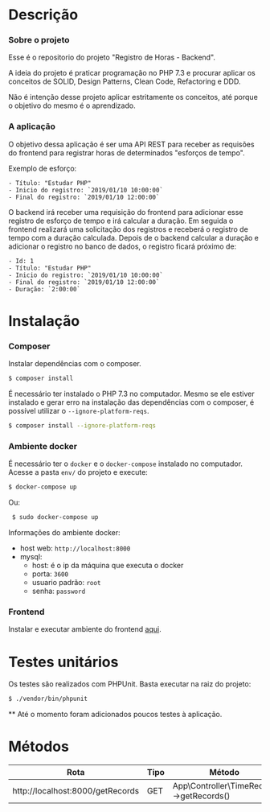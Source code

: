 # Descrição

### Sobre o projeto

Esse é o repositorio do projeto "Registro de Horas - Backend".

A ideia do projeto é praticar programação no PHP 7.3 e procurar aplicar os conceitos de SOLID, Design Patterns, Clean Code, Refactoring e  DDD. 

Não é intenção desse projeto aplicar estritamente os conceitos, até porque o objetivo do mesmo é o aprendizado.

### A aplicação

O objetivo dessa aplicação é ser uma API REST para receber as requisões do frontend para registrar horas de determinados "esforços de tempo".

Exemplo de esforço:

```
- Título: "Estudar PHP"
- Inicio do registro: `2019/01/10 10:00:00`
- Final do registro: `2019/01/10 12:00:00`
```

O backend irá receber uma requisição do frontend para adicionar esse registro de esforço de tempo e irá calcular a duração. Em seguida o frontend realizará uma solicitação dos registros e receberá o registro de tempo com a duração calculada. Depois de o backend calcular a duração e adicionar o registro no banco de dados, o registro ficará próximo de:

```
- Id: 1
- Título: "Estudar PHP"
- Inicio do registro: `2019/01/10 10:00:00`
- Final do registro: `2019/01/10 12:00:00`
- Duração: `2:00:00`
```

# Instalação
### Composer
Instalar dependências com o composer.
```bash
$ composer install
```
É necessário ter instalado o PHP 7.3 no computador. Mesmo se ele estiver instalado e gerar erro na instalação das dependências com o composer, é possível utilizar o `--ignore-platform-reqs`.
```bash
$ composer install --ignore-platform-reqs
```

### Ambiente docker
É necessário ter o `docker` e o `docker-compose` instalado no computador.
Acesse a pasta `env/` do projeto e execute:
 
 ```bash
 $ docker-compose up
 ```
Ou:
```bash
 $ sudo docker-compose up
 ```
Informações do ambiente docker:
- host web: `http://localhost:8000`
- mysql:
    - host: é o ip da máquina que executa o docker
    - porta: `3600`
    - usuario padrão: `root`
    - senha: `password` 
    
### Frontend


Instalar e executar ambiente do frontend [aqui](https://github.com/arielalvesdutra/Registro-de-Horas-Frontend).

# Testes unitários

Os testes são realizados com PHPUnit. Basta executar na raiz do projeto: 

```bash
$ ./vendor/bin/phpunit
```

** Até o momento foram adicionados poucos testes à aplicação.

# Métodos

Rota | Tipo | Método  | Descrição
--- | --- | --- | ---
http://localhost:8000/getRecords | GET|App\Controller\TimeRecord->getRecords()  | ...

